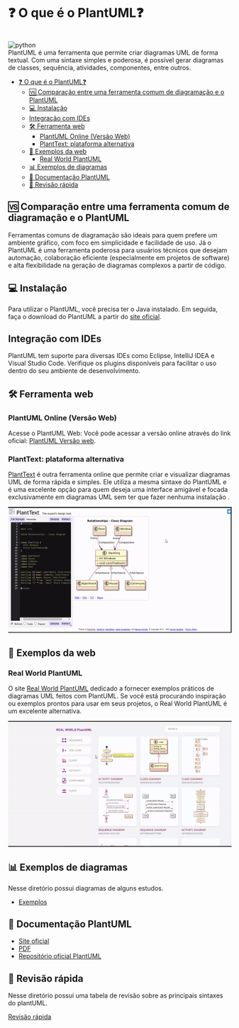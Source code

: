 # ❓ O que é o PlantUML❓
<br>
<img src="https://i.giphy.com/media/v1.Y2lkPTc5MGI3NjExNmViMzg5cnhpZXVremhnMmpxcjJhcmZrdjg4NnF1cjU0ZjM5NmltbiZlcD12MV9pbnRlcm5hbF9naWZfYnlfaWQmY3Q9Zw/GZd8nPH3TcNSU/giphy.gif" alt="python" width="500" height="300"/><br>
PlantUML é uma ferramenta que permite criar diagramas UML de forma textual. Com uma sintaxe simples e poderosa, é possível gerar diagramas de classes, sequência, atividades, componentes, entre outros.

- [❓ O que é o PlantUML❓](#-o-que-é-o-plantuml)
  - [🆚 Comparação entre uma ferramenta comum de diagramação e o PlantUML](#-comparação-entre-uma-ferramenta-comum-de-diagramação-e-o-plantuml)
  - [💻 Instalação](#-instalação)
  - [Integração com IDEs](#integração-com-ides)
  - [🛠️ Ferramenta web](#️-ferramenta-web)
    - [PlantUML Online (Versão Web)](#plantuml-online-versão-web)
    - [PlantText: plataforma alternativa](#planttext-plataforma-alternativa)
  - [📝 Exemplos da web](#-exemplos-da-web)
    - [Real World PlantUML](#real-world-plantuml)
  - [📊 Exemplos de diagramas](#-exemplos-de-diagramas)
  - [📑 Documentação PlantUML](#-documentação-plantuml)
  - [🎯 Revisão rápida](#-revisão-rápida)



## 🆚 Comparação entre uma ferramenta comum de diagramação e o PlantUML

Ferramentas comuns de diagramação são ideais para quem prefere um ambiente gráfico, com foco em simplicidade e facilidade de uso. Já o PlantUML é uma ferramenta poderosa para usuários técnicos que desejam automação, colaboração eficiente (especialmente em projetos de software) e alta flexibilidade na geração de diagramas complexos a partir de código.

## 💻 Instalação 

Para utilizar o PlantUML, você precisa ter o Java instalado. Em seguida, faça o download do PlantUML a partir do [site oficial](https://plantuml.com/starting).

## Integração com IDEs

PlantUML tem suporte para diversas IDEs como Eclipse, IntelliJ IDEA e Visual Studio Code. Verifique os plugins disponíveis para facilitar o uso dentro do seu ambiente de desenvolvimento.

## 🛠️ Ferramenta web

### PlantUML Online (Versão Web)

Acesse o PlantUML Web: Você pode acessar a versão online através do link oficial: [PlantUML Versão web](https://www.plantuml.com/plantuml/uml/SyfFKj2rKt3CoKnELR1Io4ZDoSa70000).


### PlantText: plataforma alternativa

[PlantText](https://www.planttext.com/) é outra ferramenta online que permite criar e visualizar diagramas UML de forma rápida e simples. Ele utiliza a mesma sintaxe do PlantUML e é uma excelente opção para quem deseja uma interface amigável e focada exclusivamente em diagramas UML sem ter que fazer nenhuma instalação .

![video de apresentaçao do planttext](./img-geral/img-readme-principal/gif-planttext.gif)

## 📝 Exemplos da web 

### Real World PlantUML 

O site [Real World PlantUML](https://real-world-plantuml.com/) dedicado a fornecer exemplos práticos de diagramas UML feitos com PlantUML. Se você está procurando inspiração ou exemplos prontos para usar em seus projetos, o Real World PlantUML é um excelente alternativa.

![](./img-geral/img-readme-principal/gif-exemplos-de-uso.gif)

## 📊 Exemplos de diagramas

Nesse diretório possui diagramas de alguns estudos.

- [Exemplos](https://github.com/FabioFlorencio/plantUML/tree/master/exemplos)


## 📑 Documentação PlantUML

- [Site oficial](https://plantuml.com/)
- [PDF](https://plantuml.com/guide)
- [Repositório oficial PlantUML](https://github.com/plantuml/plantuml-stdlib)

## 🎯 Revisão rápida

Nesse diretório possui uma tabela de revisão sobre as principais sintaxes do plantUML.

[Revisão rápida](https://github.com/FabioFlorencio/plantUML/tree/master/revisao-rapida)
